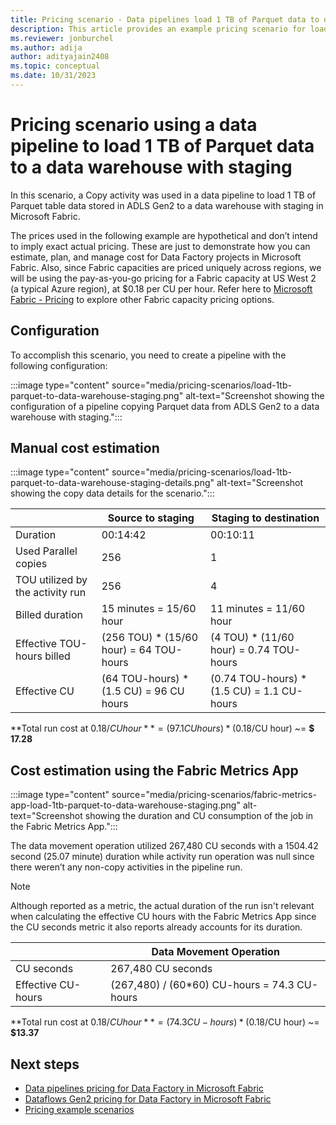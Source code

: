 ```yaml
---
title: Pricing scenario - Data pipelines load 1 TB of Parquet data to data warehouse with staging
description: This article provides an example pricing scenario for loading 1 TB of Parquest data to a data warehouse with staging using Data Factory in Microsoft Fabric.
ms.reviewer: jonburchel
ms.author: adija
author: adityajain2408
ms.topic: conceptual
ms.date: 10/31/2023
---
```


# Pricing scenario using a data pipeline to load 1 TB of Parquet data to a data warehouse with staging

In this scenario, a Copy activity was used in a data pipeline to load 1 TB of Parquet table data stored in ADLS Gen2 to a data warehouse with staging in Microsoft Fabric.

The prices used in the following example are hypothetical and don’t intend to imply exact actual pricing. These are just to demonstrate how you can estimate, plan, and manage cost for Data Factory projects in Microsoft Fabric. Also, since Fabric capacities are priced uniquely across regions, we will be using the pay-as-you-go pricing for a Fabric capacity at US West 2 (a typical Azure region), at $0.18 per CU per hour. Refer here to [Microsoft Fabric - Pricing](https://azure.microsoft.com/pricing/details/microsoft-fabric/) to explore other Fabric capacity pricing options.

## Configuration

To accomplish this scenario, you need to create a pipeline with the following configuration:

:::image type="content" source="media/pricing-scenarios/load-1tb-parquet-to-data-warehouse-staging.png" alt-text="Screenshot showing the configuration of a pipeline copying Parquet data from ADLS Gen2 to a data warehouse with staging.":::

## Manual cost estimation

:::image type="content" source="media/pricing-scenarios/load-1tb-parquet-to-data-warehouse-staging-details.png" alt-text="Screenshot showing the copy data details for the scenario.":::

|  |Source to staging  | Staging to destination |
|---------|---------|---------|
|Duration     | 00:14:42        | 00:10:11 |
|Used Parallel copies     | 256        | 1 |
|TOU utilized by the activity run     | 256        | 4 |
|Billed duration     | 15 minutes = 15/60 hour        | 11 minutes = 11/60 hour |
|Effective TOU-hours billed     | (256 TOU) * (15/60 hour) = 64 TOU-hours        | (4 TOU) * (11/60 hour) = 0.74 TOU-hours |
|Effective CU     | (64 TOU-hours) * (1.5 CU) = 96 CU hours        | (0.74 TOU-hours) * (1.5 CU) = 1.1 CU-hours |

**Total run cost at $0.18/CU hour** = (97.1 CU hours) * ($0.18/CU hour) ~= **$ 17.28**

## Cost estimation using the Fabric Metrics App

:::image type="content" source="media/pricing-scenarios/fabric-metrics-app-load-1tb-parquet-to-data-warehouse-staging.png" alt-text="Screenshot showing the duration  and CU consumption of the job in the Fabric Metrics App.":::

The data movement operation utilized 267,480 CU seconds with a 1504.42 second (25.07 minute) duration while activity run operation was null since there weren’t any non-copy activities in the pipeline run.

> [!NOTE]
> Although reported as a metric, the actual duration of the run isn't relevant when calculating the effective CU hours with the Fabric Metrics App since the CU seconds metric it also reports already accounts for its duration.

|  |Data Movement Operation  |
|---------|---------|
|CU seconds     | 267,480 CU seconds        |
|Effective CU-hours     | (267,480) / (60*60) CU-hours = 74.3 CU-hours        |

**Total run cost at $0.18/CU hour** = (74.3 CU-hours) * ($0.18/CU hour) ~= **$13.37**

## Next steps

- [Data pipelines pricing for Data Factory in Microsoft Fabric](pricing-pipelines.md)
- [Dataflows Gen2 pricing for Data Factory in Microsoft Fabric](pricing-dataflows-gen2.md)
- [Pricing example scenarios](pricing-overview.md#pricing-examples)

